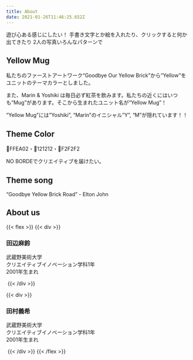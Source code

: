 ```yaml
---
title: About
date: 2021-01-26T11:46:25.652Z
---
```

遊び心ある感じにしたい！
手書き文字とか絵を入れたり、クリックすると何か出てきたり
2人の写真いろんなパターンで

## Yellow Mug

私たちのファーストアートワーク“Goodbye Our Yellow Brick”から“Yellow”をユニットのテーマカラーとしました。

また、Marin & Yoshiki は毎日必ず紅茶を飲みます。私たちの近くにはいつも“Mug”があります。そこから生まれたユニット名が“Yellow Mug”！

“Yellow Mug”には”Yoshiki”, “Marin”のイニシャル”Y”, “M”が隠れています！！

## Theme Color

💛FFEA02・🖤121212・🤍F2F2F2

NO BORDEでクリエイティブを届けたい。

## Theme song

“Goodbye Yellow Brick Road” - Elton John

## About us


{{< flex >}}
{{< div >}}
### 田辺麻鈴

武蔵野美術大学<br>
クリエイティブイノベーション学科1年<br>
2001年生まれ

[<i class="fab fa-instagram"></i>](https://instagram.com/humming.marin.bird)[<i class="fab fa-twitter"></i>](https://twitter.com/song_marin_bird)

<img src="/marin.jpg" alt="">
{{< /div >}}

{{< div >}}
### 田村義希

武蔵野美術大学<br>
クリエイティブイノベーション学科1年<br>
2001年生まれ

[<i class="fab fa-instagram"></i>](https://21y.in/insta)[<i class="fab fa-twitter"></i>](https://21y.in/tw)

<img src="/yoshiki.JPG" alt="">
{{< /div >}}
{{< /flex >}}

